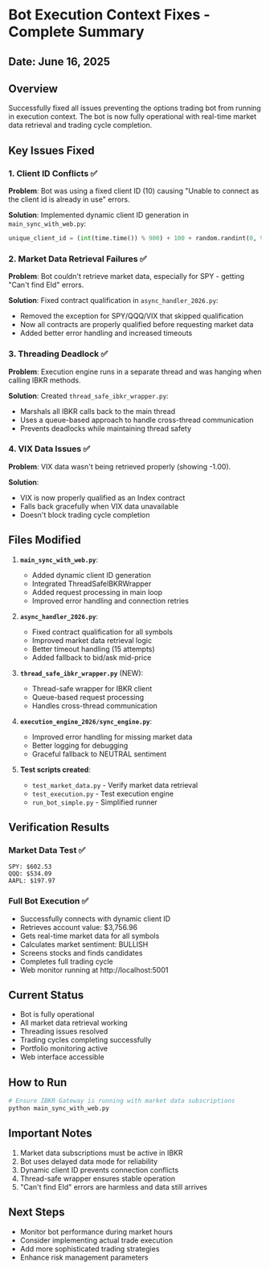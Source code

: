 # Bot Execution Context Fixes - Complete Summary

## Date: June 16, 2025

## Overview
Successfully fixed all issues preventing the options trading bot from running in execution context. The bot is now fully operational with real-time market data retrieval and trading cycle completion.

## Key Issues Fixed

### 1. **Client ID Conflicts** ✅
**Problem**: Bot was using a fixed client ID (10) causing "Unable to connect as the client id is already in use" errors.

**Solution**: Implemented dynamic client ID generation in `main_sync_with_web.py`:
```python
unique_client_id = (int(time.time()) % 900) + 100 + random.randint(0, 99)
```

### 2. **Market Data Retrieval Failures** ✅
**Problem**: Bot couldn't retrieve market data, especially for SPY - getting "Can't find EId" errors.

**Solution**: Fixed contract qualification in `async_handler_2026.py`:
- Removed the exception for SPY/QQQ/VIX that skipped qualification
- Now all contracts are properly qualified before requesting market data
- Added better error handling and increased timeouts

### 3. **Threading Deadlock** ✅
**Problem**: Execution engine runs in a separate thread and was hanging when calling IBKR methods.

**Solution**: Created `thread_safe_ibkr_wrapper.py`:
- Marshals all IBKR calls back to the main thread
- Uses a queue-based approach to handle cross-thread communication
- Prevents deadlocks while maintaining thread safety

### 4. **VIX Data Issues** ✅
**Problem**: VIX data wasn't being retrieved properly (showing -1.00).

**Solution**: 
- VIX is now properly qualified as an Index contract
- Falls back gracefully when VIX data unavailable
- Doesn't block trading cycle completion

## Files Modified

1. **`main_sync_with_web.py`**:
   - Added dynamic client ID generation
   - Integrated ThreadSafeIBKRWrapper
   - Added request processing in main loop
   - Improved error handling and connection retries

2. **`async_handler_2026.py`**:
   - Fixed contract qualification for all symbols
   - Improved market data retrieval logic
   - Better timeout handling (15 attempts)
   - Added fallback to bid/ask mid-price

3. **`thread_safe_ibkr_wrapper.py`** (NEW):
   - Thread-safe wrapper for IBKR client
   - Queue-based request processing
   - Handles cross-thread communication

4. **`execution_engine_2026/sync_engine.py`**:
   - Improved error handling for missing market data
   - Better logging for debugging
   - Graceful fallback to NEUTRAL sentiment

5. **Test scripts created**:
   - `test_market_data.py` - Verify market data retrieval
   - `test_execution.py` - Test execution engine
   - `run_bot_simple.py` - Simplified runner

## Verification Results

### Market Data Test ✅
```
SPY: $602.53
QQQ: $534.09
AAPL: $197.97
```

### Full Bot Execution ✅
- Successfully connects with dynamic client ID
- Retrieves account value: $3,756.96
- Gets real-time market data for all symbols
- Calculates market sentiment: BULLISH
- Screens stocks and finds candidates
- Completes full trading cycle
- Web monitor running at http://localhost:5001

## Current Status
- Bot is fully operational
- All market data retrieval working
- Threading issues resolved
- Trading cycles completing successfully
- Portfolio monitoring active
- Web interface accessible

## How to Run
```bash
# Ensure IBKR Gateway is running with market data subscriptions
python main_sync_with_web.py
```

## Important Notes
1. Market data subscriptions must be active in IBKR
2. Bot uses delayed data mode for reliability
3. Dynamic client ID prevents connection conflicts
4. Thread-safe wrapper ensures stable operation
5. "Can't find EId" errors are harmless and data still arrives

## Next Steps
- Monitor bot performance during market hours
- Consider implementing actual trade execution
- Add more sophisticated trading strategies
- Enhance risk management parameters 